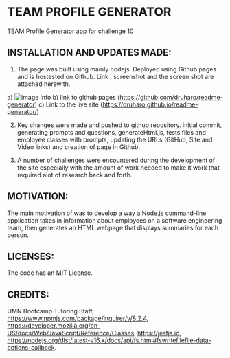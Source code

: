 # TEAM PROFILE GENERATOR
TEAM Profile Generator app for challenge 10

## INSTALLATION AND UPDATES MADE:
1. The page was built using mainly nodejs. Deployed using Github pages and is hostested on Github. Link , screenshot and the screen shot are attached herewith.

a) ![image info](./utils/Readmescreenshot.png)
b) link to github pages (https://github.com/druharo/readme-generator)
c) Link to the live site (https://druharo.github.io/readme-generator/)

2. Key changes were made and pushed to github repository. initial  commit, generating prompts and questions, generateHtml.js, tests files and employee classes with prompts, updating the URLs (GitHub, Site and Video links) and creation of page in Github.

3. A number of challenges were encountered during the development of the site especially with the amount of work needed to make it work that required alot of research back and forth. 

## MOTIVATION:
The main motivation of was to develop a way a Node.js command-line application takes in information about employees on a software engineering team, then generates an HTML webpage that displays summaries for each person. 

## LICENSES:
The code has an MIT License.

## CREDITS:
UMN Bootcamp Tutoring Staff, https://www.npmjs.com/package/inquirer/v/8.2.4, https://developer.mozilla.org/en-US/docs/Web/JavaScript/Reference/Classes, https://jestjs.io, https://nodejs.org/dist/latest-v16.x/docs/api/fs.html#fswritefilefile-data-options-callback.

